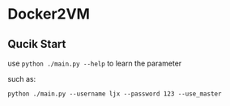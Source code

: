 # Docker2VM

## Qucik Start

use `python ./main.py --help` to learn the parameter

such as:

```shell
python ./main.py --username ljx --password 123 --use_master
```
